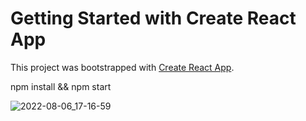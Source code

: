 # Getting Started with Create React App

This project was bootstrapped with [Create React App](https://github.com/facebook/create-react-app).

npm install && npm start

![2022-08-06_17-16-59](https://user-images.githubusercontent.com/92958734/183252739-509023da-dcfc-43e9-977b-3626012dc49f.png)
